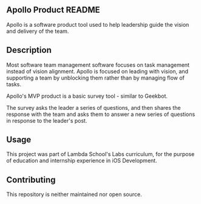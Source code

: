 ## Apollo Product README

Apollo is a software product tool used to help leadership guide the vision and delivery of the team.

## Description

Most software team management software focuses on task management instead of vision alignment. Apollo is focused on leading with vision, and supporting a team by unblocking them rather than by managing flow of tasks.

Apollo's MVP product is a basic survey tool - similar to Geekbot.

The survey asks the leader a series of questions, and then shares the response with the team and asks them to answer a new series of questions in response to the leader's post.

## Usage

This project was part of Lambda School's Labs curriculum, for the purpose of education and internship experience in iOS Development.

## Contributing

This repository is neither maintained nor open source.
